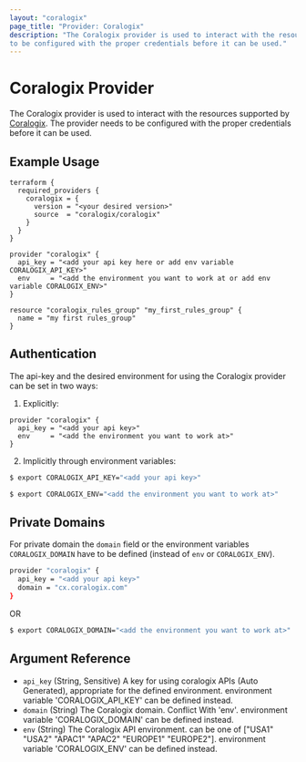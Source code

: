 ```yaml
---
layout: "coralogix"
page_title: "Provider: Coralogix"
description: "The Coralogix provider is used to interact with the resources supported by Coralogix. The provider needs
to be configured with the proper credentials before it can be used."
---
```


# Coralogix Provider

The Coralogix provider is used to interact with the resources supported by [Coralogix](https://coralogix.com/). The
provider needs to be configured with the proper credentials before it can be used.

## Example Usage

```hcl
terraform {
  required_providers {
    coralogix = {
      version = "<your desired version>"
      source  = "coralogix/coralogix"
    }
  }
}

provider "coralogix" {
  api_key = "<add your api key here or add env variable CORALOGIX_API_KEY>"
  env     = "<add the environment you want to work at or add env variable CORALOGIX_ENV>"
}

resource "coralogix_rules_group" "my_first_rules_group" {
  name = "my first rules_group"
}
```

<!-- schema generated by tfplugindocs -->

## Authentication

The api-key and the desired environment for using the Coralogix provider can be set in two ways:

1. Explicitly:

```hcl
provider "coralogix" {
  api_key = "<add your api key>"
  env     = "<add the environment you want to work at>"
}
```

2. Implicitly through environment variables:

```sh
$ export CORALOGIX_API_KEY="<add your api key>"
```

```sh
$ export CORALOGIX_ENV="<add the environment you want to work at>" 
```  

## Private Domains

For private domain the `domain` field or the environment variables `CORALOGIX_DOMAIN` have to be defined (instead
of `env` or `CORALOGIX_ENV`).

```sh
provider "coralogix" {
  api_key = "<add your api key>"
  domain = "cx.coralogix.com"
}
```

OR

```sh
$ export CORALOGIX_DOMAIN="<add the environment you want to work at>" 
```

## Argument Reference

- `api_key` (String, Sensitive) A key for using coralogix APIs (Auto Generated), appropriate for the defined
  environment. environment variable 'CORALOGIX_API_KEY' can be defined instead.
- `domain` (String) The Coralogix domain. Conflict With 'env'. environment variable 'CORALOGIX_DOMAIN' can be defined
  instead.
- `env` (String) The Coralogix API environment. can be one of ["USA1" "USA2" "APAC1" "APAC2" "EUROPE1" "EUROPE2"]. environment
  variable 'CORALOGIX_ENV' can be defined instead.
